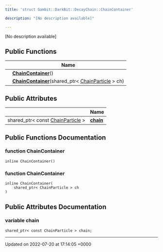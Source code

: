 ```yaml
---
title: 'struct Gambit::DarkBit::DecayChain::ChainContainer'

description: "[No description available]"

---
```









[No description available]

## Public Functions

|                | Name           |
| -------------- | -------------- |
| | **[ChainContainer](/documentation/code/classes/structgambit_1_1darkbit_1_1decaychain_1_1chaincontainer/#function-chaincontainer)**() |
| | **[ChainContainer](/documentation/code/classes/structgambit_1_1darkbit_1_1decaychain_1_1chaincontainer/#function-chaincontainer)**(shared_ptr< [ChainParticle](/documentation/code/classes/classgambit_1_1darkbit_1_1decaychain_1_1chainparticle/) > ch) |

## Public Attributes

|                | Name           |
| -------------- | -------------- |
| shared_ptr< const [ChainParticle](/documentation/code/classes/classgambit_1_1darkbit_1_1decaychain_1_1chainparticle/) > | **[chain](/documentation/code/classes/structgambit_1_1darkbit_1_1decaychain_1_1chaincontainer/#variable-chain)**  |

## Public Functions Documentation

### function ChainContainer

```
inline ChainContainer()
```


### function ChainContainer

```
inline ChainContainer(
    shared_ptr< ChainParticle > ch
)
```


## Public Attributes Documentation

### variable chain

```
shared_ptr< const ChainParticle > chain;
```


-------------------------------

Updated on 2022-07-20 at 17:14:05 +0000